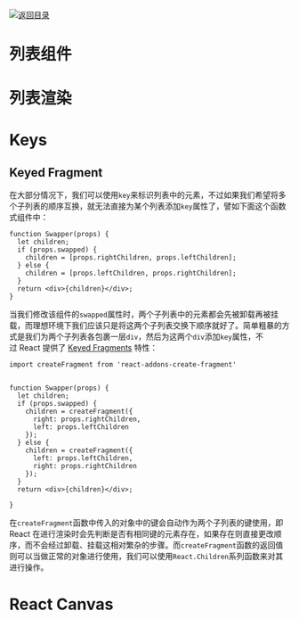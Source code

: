 [![返回目录](https://parg.co/UY3)](https://parg.co/U0I) 

# 列表组件


# 列表渲染




# Keys


## Keyed Fragment
在大部分情况下，我们可以使用`key`来标识列表中的元素，不过如果我们希望将多个子列表的顺序互换，就无法直接为某个列表添加`key`属性了，譬如下面这个函数式组件中：
```
function Swapper(props) {
  let children;
  if (props.swapped) {
    children = [props.rightChildren, props.leftChildren];
  } else {
    children = [props.leftChildren, props.rightChildren];
  }
  return <div>{children}</div>;
}
```
当我们修改该组件的`swapped`属性时，两个子列表中的元素都会先被卸载再被挂载，而理想环境下我们应该只是将这两个子列表交换下顺序就好了。简单粗暴的方式是我们为两个子列表各包裹一层`div`，然后为这两个`div`添加`key`属性，不过 React 提供了 [Keyed Fragments](https://facebook.github.io/react/docs/create-fragment.html) 特性：
```
import createFragment from 'react-addons-create-fragment'


function Swapper(props) {
  let children;
  if (props.swapped) {
    children = createFragment({
      right: props.rightChildren,
      left: props.leftChildren
    });
  } else {
    children = createFragment({
      left: props.leftChildren,
      right: props.rightChildren
    });
  }
  return <div>{children}</div>;

}
```
在`createFragment`函数中传入的对象中的键会自动作为两个子列表的键使用，即 React 在进行渲染时会先判断是否有相同键的元素存在，如果存在则直接更改顺序，而不会经过卸载、挂载这相对繁杂的步骤。而`createFragment`函数的返回值则可以当做正常的对象进行使用，我们可以使用`React.Children`系列函数来对其进行操作。


# React Canvas



